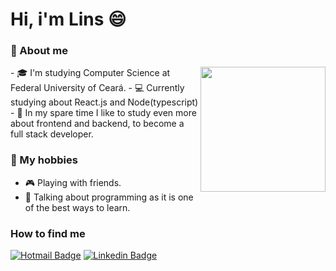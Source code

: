 # Hi, i'm Lins 😄


### 🤠 About me 
  <img src= "https://i.pinimg.com/originals/89/c8/58/89c858205689c2756a3c434575f74c8b.png" min-width="200px" max-width="250px" width="200px" align="right">
  - 🎓 I'm studying Computer Science at Federal University of Ceará.
  - 💻 Currently studying about React.js and Node(typescript)
  - 📌 In my spare time I like to study even more about frontend and backend, to become a full stack developer.

### 🌊 My hobbies
  - 🎮 Playing with friends.
  - 🤝 Talking about programming as it is one of the best ways to learn.

### How to find me
[![Hotmail Badge](https://img.shields.io/badge/Gmail-D14836?style=for-the-badge&logo=gmail&logoColor=white)](mailto:thiagolins13255@gmail.com)
[![Linkedin Badge](https://img.shields.io/badge/LinkedIn-0077B5?style=for-the-badge&logo=linkedin&logoColor=white/)](https://www.linkedin.com/in/thiago-lins-3b5269211/)
